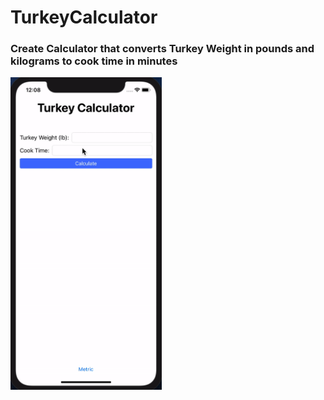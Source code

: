 # TurkeyCalculator

### Create Calculator that converts Turkey Weight in pounds and kilograms to cook time in minutes

<img src="Turkey Calculator.gif" height="500px">
